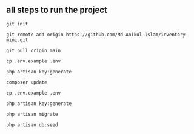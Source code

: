 
## all steps to run the project
```
git init
```
```
git remote add origin https://github.com/Md-Anikul-Islam/inventory-mini.git
```
```
git pull origin main
```
```
cp .env.example .env
```

```
php artisan key:generate
```

```
composer update
```
```
cp .env.example .env
```
```
php artisan key:generate
```
```
php artisan migrate
```
```
php artisan db:seed
```
